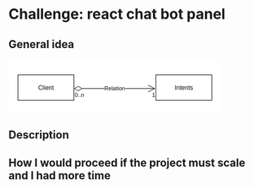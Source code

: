 # Challenge: react chat bot panel

## General idea

![uml model](https://github.com/pr-olga/challenge-react-bot/blob/master/uml-model.png?raw=true)

## Description

## How I would proceed if the project must scale and I had more time
